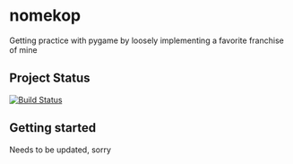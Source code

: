 # nomekop
Getting practice with pygame by loosely implementing a favorite franchise of mine

## Project Status

[![Build Status](https://travis-ci.com/akaps/nomekop.svg?branch=master)](https://travis-ci.com/akaps/nomekop)

## Getting started
Needs to be updated, sorry
